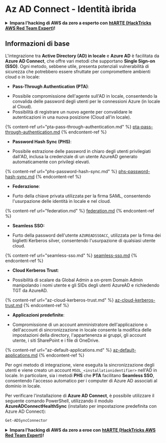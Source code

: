 # Az AD Connect - Identità ibrida

<details>

<summary><strong>Impara l'hacking di AWS da zero a esperto con</strong> <a href="https://training.hacktricks.xyz/courses/arte"><strong>htARTE (HackTricks AWS Red Team Expert)</strong></a><strong>!</strong></summary>

Altri modi per supportare HackTricks:

* Se vuoi vedere la tua **azienda pubblicizzata su HackTricks** o **scaricare HackTricks in PDF** Controlla i [**PACCHETTI DI ABBONAMENTO**](https://github.com/sponsors/carlospolop)!
* Ottieni il [**merchandising ufficiale di PEASS & HackTricks**](https://peass.creator-spring.com)
* Scopri [**The PEASS Family**](https://opensea.io/collection/the-peass-family), la nostra collezione di [**NFT esclusivi**](https://opensea.io/collection/the-peass-family)
* **Unisciti al** 💬 [**gruppo Discord**](https://discord.gg/hRep4RUj7f) o al [**gruppo telegram**](https://t.me/peass) o **seguici** su **Twitter** 🐦 [**@hacktricks_live**](https://twitter.com/hacktricks_live)**.**
* **Condividi i tuoi trucchi di hacking inviando PR a** [**HackTricks**](https://github.com/carlospolop/hacktricks) e [**HackTricks Cloud**](https://github.com/carlospolop/hacktricks-cloud) github repos.

</details>

## Informazioni di base

L'integrazione tra **Active Directory (AD) in locale** e **Azure AD** è facilitata da **Azure AD Connect**, che offre vari metodi che supportano **Single Sign-on (SSO)**. Ogni metodo, sebbene utile, presenta potenziali vulnerabilità di sicurezza che potrebbero essere sfruttate per compromettere ambienti cloud o in locale:

* **Pass-Through Authentication (PTA)**:
- Possibile compromissione dell'agente sull'AD in locale, consentendo la convalida delle password degli utenti per le connessioni Azure (in locale al Cloud).
- Possibilità di registrare un nuovo agente per convalidare le autenticazioni in una nuova posizione (Cloud all'in locale).

{% content-ref url="pta-pass-through-authentication.md" %}
[pta-pass-through-authentication.md](pta-pass-through-authentication.md)
{% endcontent-ref %}

* **Password Hash Sync (PHS)**:
- Possibile estrazione delle password in chiaro degli utenti privilegiati dall'AD, inclusa la credenziale di un utente AzureAD generato automaticamente con privilegi elevati.

{% content-ref url="phs-password-hash-sync.md" %}
[phs-password-hash-sync.md](phs-password-hash-sync.md)
{% endcontent-ref %}

* **Federazione**:
- Furto della chiave privata utilizzata per la firma SAML, consentendo l'usurpazione delle identità in locale e nel cloud.

{% content-ref url="federation.md" %}
[federation.md](federation.md)
{% endcontent-ref %}

* **Seamless SSO:**
- Furto della password dell'utente `AZUREADSSOACC`, utilizzata per la firma dei biglietti Kerberos silver, consentendo l'usurpazione di qualsiasi utente cloud.

{% content-ref url="seamless-sso.md" %}
[seamless-sso.md](seamless-sso.md)
{% endcontent-ref %}

* **Cloud Kerberos Trust**:
- Possibilità di scalare da Global Admin a on-prem Domain Admin manipolando i nomi utente e gli SIDs degli utenti AzureAD e richiedendo TGT da AzureAD.

{% content-ref url="az-cloud-kerberos-trust.md" %}
[az-cloud-kerberos-trust.md](az-cloud-kerberos-trust.md)
{% endcontent-ref %}

* **Applicazioni predefinite**:
- Compromissione di un account amministratore dell'applicazione o dell'account di sincronizzazione in locale consente la modifica delle impostazioni della directory, l'appartenenza ai gruppi, gli account utente, i siti SharePoint e i file di OneDrive.

{% content-ref url="az-default-applications.md" %}
[az-default-applications.md](az-default-applications.md)
{% endcontent-ref %}

Per ogni metodo di integrazione, viene eseguita la sincronizzazione degli utenti e viene creato un account `MSOL_<installationidentifier>` nell'AD in locale. In particolare, sia i metodi **PHS** che **PTA** facilitano **Seamless SSO**, consentendo l'accesso automatico per i computer di Azure AD associati al dominio in locale.

Per verificare l'installazione di **Azure AD Connect**, è possibile utilizzare il seguente comando PowerShell, utilizzando il modulo **AzureADConnectHealthSync** (installato per impostazione predefinita con Azure AD Connect):
```powershell
Get-ADSyncConnector
```
<details>

<summary><strong>Impara l'hacking di AWS da zero a eroe con</strong> <a href="https://training.hacktricks.xyz/courses/arte"><strong>htARTE (HackTricks AWS Red Team Expert)</strong></a><strong>!</strong></summary>

Altri modi per supportare HackTricks:

* Se vuoi vedere la tua **azienda pubblicizzata su HackTricks** o **scaricare HackTricks in PDF** Controlla i [**PIANI DI ABBONAMENTO**](https://github.com/sponsors/carlospolop)!
* Ottieni il [**merchandising ufficiale di PEASS & HackTricks**](https://peass.creator-spring.com)
* Scopri [**The PEASS Family**](https://opensea.io/collection/the-peass-family), la nostra collezione di [**NFT**](https://opensea.io/collection/the-peass-family) esclusivi
* **Unisciti al** 💬 [**gruppo Discord**](https://discord.gg/hRep4RUj7f) o al [**gruppo Telegram**](https://t.me/peass) o **seguici** su **Twitter** 🐦 [**@hacktricks_live**](https://twitter.com/hacktricks_live)**.**
* **Condividi i tuoi trucchi di hacking inviando PR ai repository di** [**HackTricks**](https://github.com/carlospolop/hacktricks) e [**HackTricks Cloud**](https://github.com/carlospolop/hacktricks-cloud) su GitHub.

</details>
